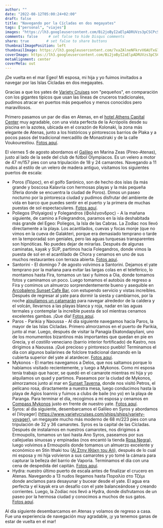 ```yaml
---
author: ""
date: "2022-08-12T05:00:24+02:00"
draft: false
title: "Navegando por la Cícladas en dos megayates"
tags: ["personal", "viajes"]
images: "https://lh3.googleusercontent.com/Bi2joByI2aElpADRUVzs3pCSCPcSRxSilK0U-LVz8CtqXUPTuBdgr072ANHmVpdRPMFsIYVVL9hORWklXuT-BFxCShS_mu9d0rxJlxth3MRm5oj3wwFjYR5zX1RXxagNyyeLDuX22WY=w2400"
comments: false     # set false to hide Disqus comments
share: true        # set false to share buttons
thumbnailImagePosition: left
thumbnailImage: https://lh3.googleusercontent.com/7xaZAlneNFkrvV6AUTxG7kKLfYodEO0VsmP4wUGdrd5oYr7ZZv71-Fk7qiE25tjOS1t0lffF9jc03GBgUQiLQEslYVBtfIMGCoc2UNPTQdudImGNnftU_xAYXwF5mnMeYmirtG0vvFc=w2400
coverImage: https://lh3.googleusercontent.com/Bi2joByI2aElpADRUVzs3pCSCPcSRxSilK0U-LVz8CtqXUPTuBdgr072ANHmVpdRPMFsIYVVL9hORWklXuT-BFxCShS_mu9d0rxJlxth3MRm5oj3wwFjYR5zX1RXxagNyyeLDuX22WY=w2400
metaAlignment: center
coverMeta: out
---
```


¡De vuelta en el mar Egeo! Mi esposa, mi hija y yo fuimos invitados a navegar por las Islas Cícladas en dos megayates.

<!--more-->

Gracias a que los yates de [Variety Cruises](https://www.varietycruises.com/) son "pequeños", en comparación con los gigantes típicos que usan las líneas de cruceros tradicionales, pudimos atracar en puertos más pequeños y menos conocidos pero maravillosos.

Primero pasamos un par de días en Atenas, en el [hotel Athens Capital Center](https://achotel.gr/athenscapitalhotel-mgallery/index.htm) muy agradable, con una vista perfecta de la Acrópolis desde su piscina en la azotea, ubicada en el corazón de Kolonaki, la zona más elegante de Atenas, junto a los históricos y pintorescos barrios de Plaka y a pocos pasos del tradicional mercadillo de Monastiraki y de la calle Voukourestiou. [Fotos aquí](https://photos.app.goo.gl/PrR5csnbYddmgnAv8).

El viernes 5 de agosto abordamos el [Galileo](https://www.varietycruises.com/ships/ships/galileo) en Marina Zeas (Pireo-Atenas), justo al lado de la sede del club de fútbol Olympiacos. Es un velero a motor de 47 m/157 pies con una tripulación de 18 y 24 camarotes. Navegando a 11 nudos al estilo de un velero de madera antiguo, visitamos los siguientes puertos de escala:

* Poros (Πόρος), en el golfo Sarónico, son de hecho dos islas (la más grande y boscosa Kalavria con hermosas playas y la más pequeña Sferia donde se encuentra la ciudad de Poros). Dimos un paseo nocturno por la pintoresca ciudad y pudimos disfrutar del ambiente de vida en barco que puedes sentir en el puerto y la primera de muchas puestas de sol espectaculares. [Fotos aquí](https://photos.app.goo.gl/9QCb7FUYbHcqyNsA7).
* Poliegos (Polyaigos) y Folegandros (Φολέγανδρος) - A la mañana siguiente, de camino a Folegrandros, paramos en la isla deshabitada más grande del Egeo: Poliegos, la Isla de las Cabras. La Zodiac nos llevó directamente a la playa. Los acantilados, cuevas y focas monje (que no vimos en la cueva de Galakteri, porque era demasiado temprano o tarde en la temporada) son geniales, pero las aguas turquesas transparentes son hipnóticas. No puedes dejar de mirarlas. Después de algunas caminatas, kayak y SUP, partimos hacia Folegandros, donde vimos la puesta de sol en el acantilado de Chora y cenamos en uno de sus muchos restaurantes con terraza abierta. [Fotos aquí](https://photos.app.goo.gl/SzLLRqBzjshXfw2o9).
* Santorini - El domingo 7 de agosto volvimos a Santorini. Dejamos el yate temprano por la mañana para evitar las largas colas en el teleférico, lo montamos hasta Fira, tomamos un taxi y fuimos a Oia, donde tomamos fotos y caminamos un poco. Luego tomamos el autobús de regreso a Fira y comimos un almuerzo sorprendentemente bueno y asequible en [Arcobaleno Sunset Cafe Bar](https://www.tripadvisor.com/Restaurant_Review-g482942-d7121430-Reviews-Arcobaleno_sunset_cafe_bar-Fira_Santorini_Cyclades_South_Aegean.html), con estupendo servicio y vistas increíbles. Después de regresar al yate para dormir la siesta y cambiarnos, por la noche [alquilamos un catamarán](https://sailmythsantorini.com/) para navegar alrededor de la caldera y el volcán, llevarnos a las playas blanca y roja, nadar en las aguas termales y contemplar la increíble puesta de sol mientras cenamos excelentes gambas. ¡Que dia! [Fotos aquí](https://photos.app.goo.gl/E7pDPF5qB2nqmpAv7).
* Paros - Parikia y Naoussa - Al día siguiente navegamos hacia Paros, la mayor de las Islas Cícladas. Primero almorzamos en el puerto de Parikia, junto al mar. Luego, después de visitar la Panagia Ekatondapyliani, uno de los monumentos bizantinos más importantes que quedan en pie en Grecia, y el *castillo* veneciano (barrio interior fortificado) de Kastro, nos dirigimos a Naoussa. ¡Qué precioso y pintoresco pueblo! Terminamos el día con algunos bailarines de folclore tradicional danzando en la cubierta superior del yate al atardecer. [Fotos aquí](https://photos.app.goo.gl/kUB54PM3598kYCXu5).
* Mykonos - El martes navegamos a Delos, que nos saltamos porque lo habíamos visitado recientemente, y luego a Mykonos. Como mi esposa tenía trabajo que hacer, se quedó en el camarote mientras mi hija y yo alquilamos un quad y partimos. Paseamos por la ciudad de Mykonos, almorzamos junto al mar en [Sunset Taverna](https://www.tripadvisor.com/Restaurant_Review-g662620-d2214433-Reviews-Sunset_Taverna-Mykonos_Town_Mykonos_Cyclades_South_Aegean.html), donde nos visitó Petros, el pelícano rosa, diractamente a nuestra mesa, luego conducimos hasta la playa de Agios Ioannis y fuimos a clubs de baile (no yo) en la playa de Paranga. Para terminar el día, recogimos a mi esposa y cenamos en [Compass Mykonos](https://compassmykonos.com/) justo en frente de nuestro yate. [Fotos aquí](https://photos.app.goo.gl/qbihb7ZhVbTXx33M7).
* Syros: al día siguiente, desembarcamos el Galileo en Syros y abordamos el [Voyager] (https://www.varietycruises.com/ships/ships/variety-voyager), un megayate mucho más moderno de 68 m/223 pies con una tripulación de 32 y 36 camarotes. Syros es la capital de las Cícladas. Después de instalarnos en nuestros camarotes, nos dirigimos a Ermoupolis, tomamos un taxi hasta Ano Syros, paseamos por sus callejuelas sinuosas y empinadas (nos encantó la tienda [Rosa Negra](https://www.instagram.com/rosanegrasyros/)), luego volvimos a Ermoupolis donde tomamos un almuerzo excelente y económico en Stin Ithaki tou ([Ai Στην Ιθάκη του Αή](https://www.facebook.com/www.ithakitouai.gr/)), después de lo cual mi esposa y mi hija volvieron a sus camarotes y yo tomé la cámara para capturar la belleza del barrio de Vaporia. Terminamos el día con una cena de despedida del capitán. [Fotos aquí](https://photos.app.goo.gl/ZT3jjgwiTTxwgzH27).
* Hydra: nuestro último puerto de escala antes de finalizar el crucero en Atenas. Navegando a 13 nudos llegamos hasta Παραλία στο Τζέμι donde anclamos para desayunar y bucear desde el yate. El agua era perfecta y el kayak era un desafío con el yate balanceándose y creando corrientes. Luego, la Zodiac nos llevó a Hydra, donde disfrutamos de un paseo por la hermosa ciudad y conocimos a muchos de sus gatos. [Fotos aquí](https://photos.app.goo.gl/zV5QTNPjY1mbfp5R7).

Al día siguiente desembarcamos en Atenas y volamos de regreso a casa. Fue una experiencia de navegación muy agradable, ¡y ya tenemos ganas de estar de vuelta en el mar!